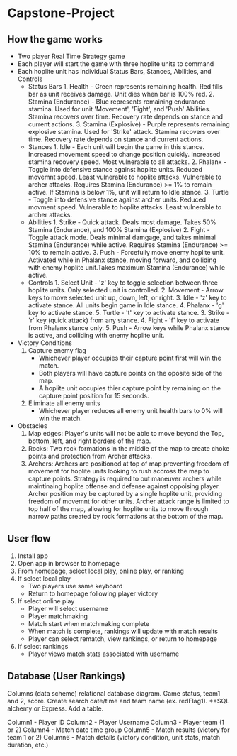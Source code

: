 # Capstone-Project

## How the game works

- Two player Real Time Strategy game
- Each player will start the game with three hoplite units to command
- Each hoplite unit has individual Status Bars, Stances, Abilities, and Controls
  - Status Bars
        1. Health - Green represents remaining health. Red fills bar as unit receives damage. Unit dies when bar is 100% red.
        2. Stamina (Endurance) - Blue represents remaining endurance stamina. Used for unit 'Movement', 'Fight', and 'Push' Abilities. Stamina recovers over time. Recovery rate depends on stance and current actions.
        3. Stamina (Explosive) - Purple represents remaining explosive stamina. Used for 'Strike' attack. Stamina recovers over time. Recovery rate depends on stance and current actions.
  - Stances
        1. Idle - Each unit will begin the game in this stance. Increased movement speed to change position quickly. Increased stamina recovery speed. Most vulnerable to all attacks.
        2. Phalanx - Toggle into defensive stance against hoplite units. Reduced movemnt speed. Least vulnerable to hoplite attacks. Vulnerable to archer attacks. Requires Stamina (Endurance) >= 1% to remain active. If Stamina is below 1%, unit will return to Idle stance.
        3. Turtle - Toggle into defensive stance against archer units. Reduced movment speed. Vulnerable to hoplite attacks. Least vulnerable to archer attacks.
  - Abilities
        1. Strike - Quick attack. Deals most damage. Takes 50% Stamina (Endurance), and 100% Stamina (Explosive)
        2. Fight - Toggle attack mode. Deals minimal damgage, and takes minimal Stamina (Endurance) while active. Requires Stamina (Endurance) >= 10% to remain active.
        3. Push - Forcefully move enemy hoplite unit. Activated while in Phalanx stance, moving forward, and colliding with enemy hoplite unit.Takes maximum Stamina (Endurance) while active.
  - Controls
        1. Select Unit - 'z' key to toggle selection between three hoplite units. Only selected unit is controlled.
        2. Movement - Arrow keys to move selected unit up, down, left, or right.
        3. Idle - 'z' key to activate stance. All units begin game in Idle stance.
        4. Phalanx - 'g' key to activate stance.
        5. Turtle - 't' key to activate stance.
        3. Strike - 'r' key (quick attack) from any stance.
        4. Fight - 'f' key to activate from Phalanx stance only.
        5. Push - Arrow keys while Phalanx stance is active, and colliding with enemy hoplite unit.
- Victory Conditions
    1. Capture enemy flag
        - Whichever player occupies their capture point first will win the match.
        - Both players will have capture points on the oposite side of the map.
        - A hoplite unit occupies thier capture point by remaining on the capture point position for 15 seconds.
    2. Eliminate all enemy units
        - Whichever player reduces all enemy unit health bars to 0% will win the match.
- Obstacles
    1. Map edges: Player's units will not be able to move beyond the Top, bottom, left, and right borders of the map.
    2. Rocks: Two rock formations in the middle of the map to create choke points and protection from Archer attacks.
    3. Archers: Archers are positioned at top of map preventing freedom of movement for hoplite units looking to rush accross the map to capture points. Strategy is required to out maneuver archers while maintinaing hoplite offense and defense against oppoising player. Archer position may be captured by a single hoplite unit, providing freedom of movemnt for other units. Archer attack range is limited to top half of the map, allowing for hoplite units to move through narrow paths created by rock formations at the bottom of the map.

## User flow

1. Install app
2. Open app in browser to homepage
3. From homepage, select local play, online play, or ranking
4. If select local play
    - Two players use same keyboard
    - Return to homepage following player victory
5. If select online play
    - Player will select username
    - Player matchmaking
    - Match start when matchmaking complete
    - When match is complete, rankings will update with match results
    - Player can select rematch, view rankings, or return to homepage
6. If select rankings
    - Player views match stats associated with username

## Database (User Rankings)

Columns (data scheme) relational database diagram. Game status, team1 and 2, score. Create search date/time and team name (ex. redFlag1). **SQL alchemy or Express. Add a table.

Column1 - Player ID
Column2 - Player Username
Column3 - Player team (1 or 2)
Column4 - Match date time group
Column5 - Match results (victory for team 1 or 2)
Column6 - Match details (victory condition, unit stats, match duration, etc.)
